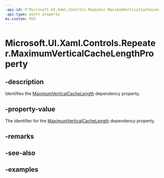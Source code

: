 ```yaml
---
-api-id: P:Microsoft.UI.Xaml.Controls.Repeater.MaximumVerticalCacheLengthProperty
-api-type: winrt property
ms.custom: RS5
---
```


<!-- Property syntax.
public DependencyProperty MaximumVerticalCacheLengthProperty { get; }
-->

# Microsoft.UI.Xaml.Controls.Repeater.MaximumVerticalCacheLengthProperty

## -description

Identifies the [MaximumVerticalCacheLength](repeater_maximumverticalcachelength.md) dependency property.

## -property-value

The identifier for the [MaximumVerticalCacheLength](repeater_maximumverticalcachelength.md) dependency property.

## -remarks

## -see-also

## -examples

